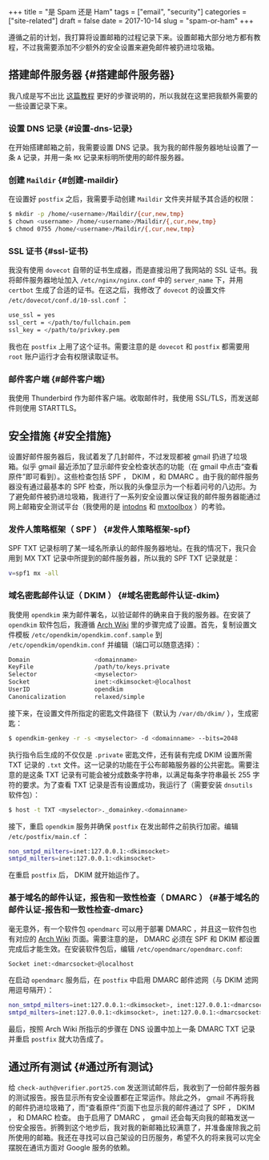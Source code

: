 +++
title = "是 Spam 还是 Ham"
tags = ["email", "security"]
categories = ["site-related"]
draft = false
date = 2017-10-14
slug = "spam-or-ham"
+++

遵循之前的计划，我打算将设置邮箱的过程记录下来。设置邮箱大部分地方都有教程，不过我需要添加不少额外的安全设置来避免邮件被扔进垃圾箱。


## 搭建邮件服务器 {#搭建邮件服务器}

我八成是写不出比 [这篇教程](http://www.netarky.com/programming/arch%5Flinux/Arch%5FLinux%5Fmail%5Fserver%5Fsetup%5F1.html) 更好的步骤说明的，所以我就在这里把我额外需要的一些设置记录下来。


### 设置 DNS 记录 {#设置-dns-记录}

在开始搭建邮箱之前，我需要设置 DNS 记录。我为我的邮件服务器地址设置了一条 `A` 记录，并用一条 `MX` 记录来标明所使用的邮件服务器。


### 创建 `Maildir` {#创建-maildir}

在设置好 `postfix` 之后，我需要手动创建 `Maildir` 文件夹并赋予其合适的权限：

```sh
$ mkdir -p /home/<username>/Maildir/{cur,new,tmp}
$ chown <username> /home/<username>/Maildir/{,cur,new,tmp}
$ chmod 0755 /home/<username>/Maildir/{,cur,new,tmp}
```


### SSL 证书 {#ssl-证书}

我没有使用 `dovecot` 自带的证书生成器，而是直接沿用了我网站的 SSL 证书。我将邮件服务器地址加入 `/etc/nginx/nginx.conf` 中的 `server_name` 下，并用 `certbot` 生成了合适的证书。在这之后，我修改了 `dovecot` 的设置文件 `/etc/dovecot/conf.d/10-ssl.conf` ：

```sh
use_ssl = yes
ssl_cert = </path/to/fullchain.pem
ssl_key = </path/to/privkey.pem
```

我也在 `postfix` 上用了这个证书。需要注意的是 `dovecot` 和 `postfix` 都需要用 `root` 账户运行才会有权限读取证书。


### 邮件客户端 {#邮件客户端}

我使用 Thunderbird 作为邮件客户端。收取邮件时，我使用 SSL/TLS，而发送邮件则使用 STARTTLS。


## 安全措施 {#安全措施}

设置好邮件服务器后，我试着发了几封邮件，不过发现都被 gmail 扔进了垃圾箱。似乎 gmail 最近添加了显示邮件安全检查状态的功能（在 gmail 中点击“查看原件”即可看到）。这些检查包括 SPF ， DKIM ，和 DMARC 。由于我的邮件服务器没有通过最基本的 SPF 检查，所以我的头像显示为一个标着问号的八边形。为了避免邮件被扔进垃圾箱，我进行了一系列安全设置以保证我的邮件服务器能通过网上邮箱安全测试平台（我使用的是 [intodns](https://intodns.com) 和 [mxtoolbox](https://mxtoolbox.com) ）的考验。


### 发件人策略框架（ SPF ） {#发件人策略框架-spf}

SPF TXT 记录标明了某一域名所承认的邮件服务器地址。在我的情况下，我只会用到 MX TXT 记录中所提到的邮件服务器，所以我的 SPF TXT 记录就是：

```sh
v=spf1 mx -all
```


### 域名密匙邮件认证（ DKIM ） {#域名密匙邮件认证-dkim}

我使用 `opendkim` 来为邮件署名，以验证邮件的确来自于我的服务器。在安装了 `opendkim` 软件包后，我遵循 [Arch Wiki](https://wiki.archlinux.org/index.php/OpenDKIM) 里的步骤完成了设置。首先，复制设置文件模板 `/etc/opendkim/opendkim.conf.sample` 到 `/etc/opendkim/opendkim.conf` 并编辑（端口可以随意选择）：

```sh
Domain                  <domainname>
KeyFile                 /path/to/keys.private
Selector                <myselector>
Socket                  inet:<dkimsocket>@localhost
UserID                  opendkim
Canonicalization        relaxed/simple
```

接下来，在设置文件所指定的密匙文件路径下（默认为 `/var/db/dkim/` ），生成密匙：

```sh
$ opendkim-genkey -r -s <myselector> -d <domainname> --bits=2048
```

执行指令后生成的不仅仅是 `.private` 密匙文件，还有装有完成 DKIM 设置所需 TXT 记录的 `.txt` 文件。这一记录的功能在于公布邮箱服务器的公共密匙。需要注意的是这条 TXT 记录有可能会被分成数条字符串，以满足每条字符串最长 255 字符的要求。为了查看 TXT 记录是否有设置成功，我运行了（需要安装 `dnsutils` 软件包）：

```sh
$ host -t TXT <myselector>._domainkey.<domainname>
```

接下，重启 `opendkim` 服务并确保 `postfix` 在发出邮件之前执行加密。编辑 `/etc/postfix/main.cf` ：

```sh
non_smtpd_milters=inet:127.0.0.1:<dkimsocket>
smtpd_milters=inet:127.0.0.1:<dkimsocket>
```

在重启 `postfix` 后， DKIM 就开始运作了。


### 基于域名的邮件认证，报告和一致性检查（ DMARC ） {#基于域名的邮件认证-报告和一致性检查-dmarc}

毫无意外，有一个软件包 `opendmarc` 可以用于部署 DMARC ，并且这一软件包也有对应的 [Arch Wiki](https://wiki.archlinux.org/index.php/OpenDMARC) 页面。需要注意的是， DMARC 必须在 SPF 和 DKIM 都设置完成后才能生效。在安装软件包后，编辑 `/etc/opendmarc/opendmarc.conf`:

```sh
Socket inet:<dmarcsocket>@localhost
```

在启动 `opendmarc` 服务后，在 `postfix` 中启用 DMARC 邮件滤网（与 DKIM 滤网用逗号隔开）：

```sh
non_smtpd_milters=inet:127.0.0.1:<dkimsocket>, inet:127.0.0.1:<dmarcsocket>
smtpd_milters=inet:127.0.0.1:<dkimsocket>, inet:127.0.0.1:<dmarcsocket>
```

最后，按照 Arch Wiki 所指示的步骤在 DNS 设置中加上一条 DMARC TXT 记录并重启 `postfix` 就大功告成了。


## 通过所有测试 {#通过所有测试}

给 `check-auth@verifier.port25.com` 发送测试邮件后，我收到了一份邮件服务器的测试报告。报告显示所有安全设置都在正常运作。除此之外， gmail 不再将我的邮件扔进垃圾箱了，而“查看原件”页面下也显示我的邮件通过了 SPF ， DKIM ， 和 DMARC 检查。 由于启用了 DMARC ， gmail 还会每天向我的邮箱发送一份安全报告。折腾到这个地步后，我对我的新邮箱比较满意了，并准备废除我之前所使用的邮箱。我还在寻找可以自己架设的日历服务，希望不久的将来我可以完全摆脱在通讯方面对 Google 服务的依赖。
